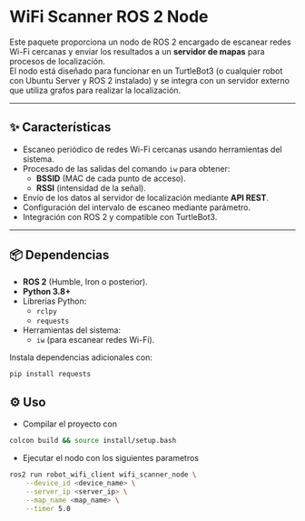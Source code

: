 # WiFi Scanner ROS 2 Node

Este paquete proporciona un nodo de ROS 2 encargado de escanear redes Wi-Fi cercanas y enviar los resultados a un **servidor de mapas** para procesos de localización.  
El nodo está diseñado para funcionar en un TurtleBot3 (o cualquier robot con Ubuntu Server y ROS 2 instalado) y se integra con un servidor externo que utiliza grafos para realizar la localización.

---

## ✨ Características

- Escaneo periódico de redes Wi-Fi cercanas usando herramientas del sistema.
- Procesado de las salidas del comando `iw` para obtener:
  - **BSSID** (MAC de cada punto de acceso).
  - **RSSI** (intensidad de la señal).
- Envío de los datos al servidor de localización mediante **API REST**.
- Configuración del intervalo de escaneo mediante parámetro.
- Integración con ROS 2 y compatible con TurtleBot3.

---

## 📦 Dependencias

- **ROS 2** (Humble, Iron o posterior).
- **Python 3.8+**
- Librerías Python:
  - `rclpy`
  - `requests`
- Herramientas del sistema:
  - `iw` (para escanear redes Wi-Fi).

Instala dependencias adicionales con:

```bash
pip install requests
```

## ⚙️ Uso 
- Compilar el proyecto con 
```bash
colcon build && source install/setup.bash
```

- Ejecutar el nodo con los siguientes parametros
```bash
ros2 run robot_wifi_client wifi_scanner_node \
    --device_id <device_name> \
    --server_ip <server_ip> \
    --map_name <map_name> \
    --timer 5.0
```
